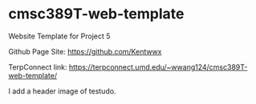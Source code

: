 # cmsc389T-web-template

Website Template for Project 5

Github Page Site: https://github.com/Kentwwx


TerpConnect link: https://terpconnect.umd.edu/~wwang124/cmsc389T-web-template/


I add a header image of testudo.

